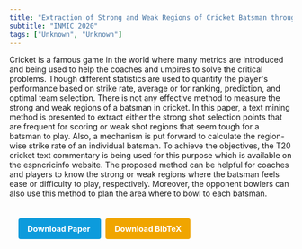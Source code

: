 ```yaml
---
title: "Extraction of Strong and Weak Regions of Cricket Batsman through Text-Commentary Analysis"
subtitle: "INMIC 2020"
tags: ["Unknown", "Unknown"]
---
```


Cricket is a famous game in the world where many metrics are introduced and being used to help the coaches and umpires to solve the critical problems. Though different statistics are used to quantify the player's performance based on strike rate, average or for ranking, prediction, and optimal team selection. There is not any effective method to measure the strong and weak regions of a batsman in cricket. In this paper, a text mining method is presented to extract either the strong shot selection points that are frequent for scoring or weak shot regions that seem tough for a batsman to play. Also, a mechanism is put forward to calculate the region-wise strike rate of an individual batsman. To achieve the objectives, the T20 cricket text commentary is being used for this purpose which is available on the espncricinfo website. The proposed method can be helpful for coaches and players to know the strong or weak regions where the batsman feels ease or difficulty to play, respectively. Moreover, the opponent bowlers can also use this method to plan the area where to bowl to each batsman.



<div style="margin-top: 1rem; padding: 1rem; display: inline-block;">

  <a href="https://doi.org/10.1109/INMIC50486.2020.9318089" target="_blank" style="background-color: #0d9bdc; color: white; padding: 10px 16px; margin-right: 8px; text-decoration: none; border-radius: 4px; font-weight: bold;">
    Download Paper
  </a>

  <a href="../bib/extraction-of-strong-and-weak-regions-of-cricket-batsman-through-text-commentary-analysis.bib" download style="background-color: #f0a500; color: white; padding: 10px 16px; text-decoration: none; border-radius: 4px; font-weight: bold;">
    Download BibTeX
  </a>

</div>
